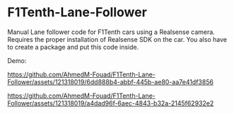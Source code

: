 # F1Tenth-Lane-Follower
Manual Lane follower code for F1Tenth cars using a Realsense camera.
Requires the proper installation of Realsense SDK on the car. You also have to create a package and put this code inside. 

Demo:


https://github.com/AhmedM-Fouad/F1Tenth-Lane-Follower/assets/121318019/6dd888b4-abbf-445b-ae80-aa7e41df3856



https://github.com/AhmedM-Fouad/F1Tenth-Lane-Follower/assets/121318019/a4dad96f-6aec-4843-b32a-2145f62932e2

